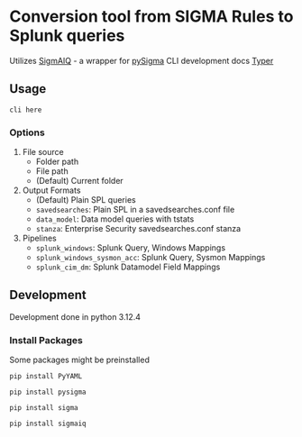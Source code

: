 # Conversion tool from SIGMA Rules to Splunk queries
Utilizes [SigmAIQ](https://github.com/AttackIQ/SigmAIQ) - a wrapper for [pySigma](https://github.com/SigmaHQ/pySigma)
CLI development docs [Typer](https://typer.tiangolo.com/tutorial/options/callback-and-context/#validate-cli-parameters)
## Usage
`cli here`
### Options
1. File source
   - Folder path
   - File path
   - (Default) Current folder
2. Output Formats
   - (Default) Plain SPL queries
   - `savedsearches`: Plain SPL in a savedsearches.conf file
   - `data_model`: Data model queries with tstats
   - `stanza`: Enterprise Security savedsearches.conf stanza
3. Pipelines
   - `splunk_windows`: Splunk Query, Windows Mappings 
   - `splunk_windows_sysmon_acc`: Splunk Query, Sysmon Mappings 
   - `splunk_cim_dm`: Splunk Datamodel Field Mappings 

## Development
Development done in python 3.12.4
### Install Packages
Some packages might be preinstalled

`pip install PyYAML`

`pip install pysigma`

`pip install sigma`

`pip install sigmaiq`
